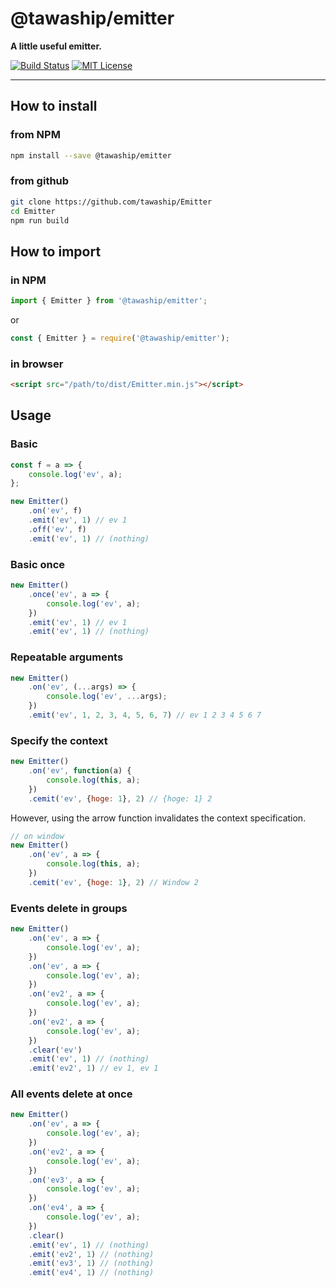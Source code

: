 # @tawaship/emitter

**A little useful emitter.**

[![Build Status](https://travis-ci.org/tawaship/Emitter.svg?branch=master)](https://travis-ci.org/tawaship/Emitter)
[![MIT License](http://img.shields.io/badge/license-MIT-blue.svg?style=flat)](LICENSE)

---


## How to install

### from NPM

```sh
npm install --save @tawaship/emitter
```

### from github

```sh
git clone https://github.com/tawaship/Emitter
cd Emitter
npm run build
```

## How to import

### in NPM

```javascript
import { Emitter } from '@tawaship/emitter';
```

or

```javascript
const { Emitter } = require('@tawaship/emitter');
```

### in browser

```html
<script src="/path/to/dist/Emitter.min.js"></script>
```

## Usage

### Basic
```javascript
const f = a => {
	console.log('ev', a);
};

new Emitter()
	.on('ev', f)
	.emit('ev', 1) // ev 1
	.off('ev', f)
	.emit('ev', 1) // (nothing)
```

### Basic once
```javascript
new Emitter()
	.once('ev', a => {
		console.log('ev', a);
	})
	.emit('ev', 1) // ev 1
	.emit('ev', 1) // (nothing)
```

### Repeatable arguments
```javascript
new Emitter()
	.on('ev', (...args) => {
		console.log('ev', ...args);
	})
	.emit('ev', 1, 2, 3, 4, 5, 6, 7) // ev 1 2 3 4 5 6 7
```

### Specify the context
```javascript
new Emitter()
	.on('ev', function(a) {
		console.log(this, a);
	})
	.cemit('ev', {hoge: 1}, 2) // {hoge: 1} 2
```

However, using the arrow function invalidates the context specification.

```javascript
// on window
new Emitter()
	.on('ev', a => {
		console.log(this, a);
	})
	.cemit('ev', {hoge: 1}, 2) // Window 2
```

### Events delete in groups
```javascript
new Emitter()
	.on('ev', a => {
		console.log('ev', a);
	})
	.on('ev', a => {
		console.log('ev', a);
	})
	.on('ev2', a => {
		console.log('ev', a);
	})
	.on('ev2', a => {
		console.log('ev', a);
	})
	.clear('ev')
	.emit('ev', 1) // (nothing)
	.emit('ev2', 1) // ev 1, ev 1
```

### All events delete at once
```javascript
new Emitter()
	.on('ev', a => {
		console.log('ev', a);
	})
	.on('ev2', a => {
		console.log('ev', a);
	})
	.on('ev3', a => {
		console.log('ev', a);
	})
	.on('ev4', a => {
		console.log('ev', a);
	})
	.clear()
	.emit('ev', 1) // (nothing)
	.emit('ev2', 1) // (nothing)
	.emit('ev3', 1) // (nothing)
	.emit('ev4', 1) // (nothing)
```